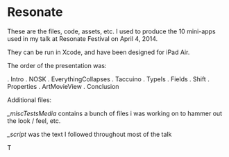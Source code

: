 Resonate
========

These are the files, code, assets, etc. I used to produce the 10 mini-apps used in my talk at Resonate Festival on April 4, 2014.

They can be run in Xcode, and have been designed for iPad Air.

The order of the presentation was:

. Intro
. NOSK
. EverythingCollapses
. Taccuino
. TypeIs
. Fields
. Shift
. Properties
. ArtMovieView
. Conclusion

Additional files:

*_miscTestsMedia* contains a bunch of files i was working on to hammer out the look / feel, etc.

*_script* was the text I followed throughout most of the talk

T
